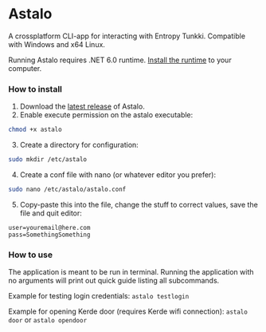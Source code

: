 # Astalo

A crossplatform CLI-app for interacting with Entropy Tunkki. Compatible with Windows and x64 Linux.

Running Astalo requires .NET 6.0 runtime. [Install the runtime](https://dotnet.microsoft.com/en-us/download/dotnet/6.0) to your computer.

### How to install
1. Download the [latest release](https://github.com/MURTOMAASORTAJA/Astalo/releases/download/best-release-so-far/astalo) of Astalo.
2. Enable execute permission on the astalo executable:
```bash
chmod +x astalo
```
3. Create a directory for configuration:
```bash
sudo mkdir /etc/astalo
```
4. Create a conf file with nano (or whatever editor you prefer):
```bash
sudo nano /etc/astalo/astalo.conf
```
5. Copy-paste this into the file, change the stuff to correct values, save the file and quit editor:
```
user=youremail@here.com
pass=SomethingSomething
```

### How to use
The application is meant to be run in terminal.
Running the application with no arguments will print out quick guide listing all subcommands.

Example for testing login credentials:
`astalo testlogin`

Example for opening Kerde door (requires Kerde wifi connection):
`astalo door`
or
`astalo opendoor`
